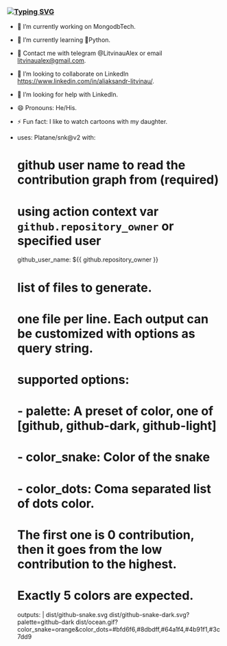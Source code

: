 ### [![Typing SVG](https://readme-typing-svg.herokuapp.com?color=%125b37CF7&lines=Howdy,+my+friends!+👋+ )](https://git.io/typing-svg)

- 🔭 I’m currently working on MongodbTech.
- 🌱 I’m currently learning 🐍Python.
- 📲 Contact me with telegram @LitvinauAlex or email litvinaualex@gmail.com.
- 👯 I’m looking to collaborate on LinkedIn https://www.linkedin.com/in/aliaksandr-litvinau/.
- 🤔 I’m looking for help with LinkedIn.
- 😄 Pronouns: He/His.
- ⚡ Fun fact: I like to watch cartoons with my daughter.

- uses: Platane/snk@v2
  with:
    # github user name to read the contribution graph from (**required**)
    # using action context var `github.repository_owner` or specified user
    github_user_name: ${{ github.repository_owner }}

    # list of files to generate.
    # one file per line. Each output can be customized with options as query string.
    #
    #  supported options:
    #  - palette:     A preset of color, one of [github, github-dark, github-light]
    #  - color_snake: Color of the snake
    #  - color_dots:  Coma separated list of dots color.
    #                 The first one is 0 contribution, then it goes from the low contribution to the highest.
    #                 Exactly 5 colors are expected.
    outputs: |
      dist/github-snake.svg
      dist/github-snake-dark.svg?palette=github-dark
      dist/ocean.gif?color_snake=orange&color_dots=#bfd6f6,#8dbdff,#64a1f4,#4b91f1,#3c7dd9
